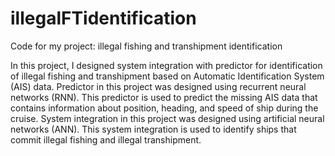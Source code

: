# illegalFTidentification
Code for my project: illegal fishing and transhipment identification

In this project, I designed system integration with predictor for identification of illegal fishing and transhipment based on Automatic Identification System (AIS) data.
Predictor in this project was designed using recurrent neural networks (RNN). This predictor is used to predict the missing AIS data that contains information about position, heading, and speed of ship during the cruise.
System integration in this project was designed using artificial neural networks (ANN). This system integration is used to identify ships that commit illegal fishing and illegal transhipment.
